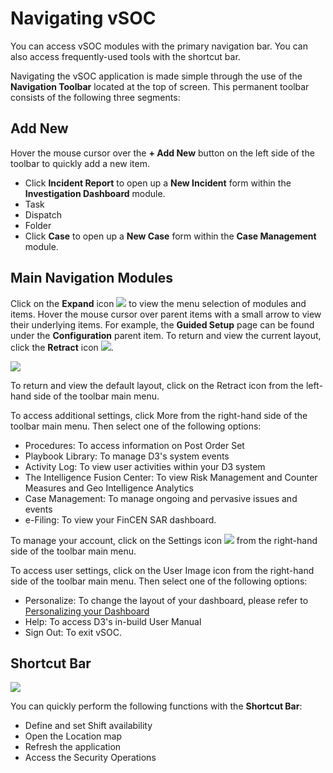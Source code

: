 # Navigating vSOC

You can access vSOC modules with the primary navigation bar. You can also access frequently-used tools with the shortcut bar.

Navigating the vSOC application is made simple through the use of the  **Navigation Toolbar**  located at the top of screen. This permanent toolbar consists of the following three segments:

## Add New

Hover the mouse cursor over the  **+ Add New**  button on the left side of the toolbar to quickly add a new item.

-   Click  **Incident Report**  to open up a  **New Incident**  form within the  **Investigation Dashboard**  module.
-   Task
-   Dispatch
-   Folder
-   Click  **Case**  to open up a  **New Case**  form within the  **Case Management**  module.

## Main Navigation Modules

Click on the  **Expand**  icon  ![](https://gsstage.d3securityonline.com/VSOC/WebHelp/media/Getting%20Started/NavigationVsoc_ExpandableIcon.png)  to view the menu selection of modules and items. Hover the mouse cursor over parent items with a small arrow to view their underlying items. For example, the  **Guided Setup**  page can be found under the  **Configuration**  parent item. To return and view the current layout, click the  **Retract**  icon  ![](https://gsstage.d3securityonline.com/VSOC/WebHelp/media/NavigationVsoc_RetractIcon.png).

  
![](https://gsstage.d3securityonline.com/VSOC/WebHelp/media/primary_nav.png)  

To return and view the default layout, click on the  Retract  icon from the left-hand side of the toolbar main menu.

To access additional settings, click  More  from the right-hand side of the toolbar main menu. Then select one of the following options:

-   Procedures: To access information on  Post Order Set
-   Playbook Library: To manage D3's system events
-   Activity Log: To view user activities within your D3 system
-   The  Intelligence Fusion Center: To view  Risk Management and Counter Measures  and  Geo Intelligence Analytics
-   Case Management: To manage ongoing and pervasive issues and events
-   e-Filing: To view your  FinCEN SAR  dashboard.

To manage your account, click on the  Settings  icon  ![](https://gsstage.d3securityonline.com/VSOC/WebHelp/media/Getting%20Started/nav_settingsIcon.png)  from the right-hand side of the toolbar main menu.

To access user settings, click on the  User Image  icon from the right-hand side of the toolbar main menu. Then select one of the following options:

-   Personalize: To change the layout of your dashboard, please refer to  [Personalizing your Dashboard](https://gsstage.d3securityonline.com/VSOC/WebHelp/PersonalizeDashboard.html#task_mpy_qt4_ts "You can personalize your vSOC Operational Dashboard. You can also customize account settings, such as default print and export formatting.")
-   Help: To access D3's in-build User Manual
-   Sign Out: To exit vSOC.

## Shortcut Bar

  
![](https://gsstage.d3securityonline.com/VSOC/WebHelp/media/shortcut_nav.png)  

You can quickly perform the following functions with the  **Shortcut Bar**:

-   Define and set  Shift  availability
-   Open the  Location  map
-   Refresh  the application
-   Access the  Security Operations